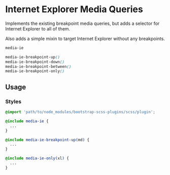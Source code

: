 # Internet Explorer Media Queries

Implements the existing breakpoint media queries, but adds a selector for Internet Explorer to all of them.

Also adds a simple mixin to target Internet Explorer without any breakpoints.

```scss
media-ie

media-ie-breakpoint-up()
media-ie-breakpoint-down()
media-ie-breakpoint-between()
media-ie-breakpoint-only()
```

## Usage

### Styles

```scss
@import 'path/to/node_modules/bootstrap-scss-plugins/scss/plugin';
```

```scss
@include media-ie {
  ...
}

@include media-ie-breakpoint-up(md) {
  ...
}

@include media-ie-only(xl) {
  ...
}
```
